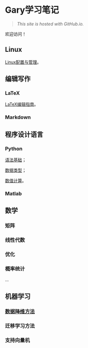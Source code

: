 Gary学习笔记
============

> *This site is hosted with GitHub.io.*

欢迎访问！

Linux
-----

[Linux配置与管理](./Linux配置和管理.html)。

编辑写作
--------

### LaTeX

[LaTeX编辑指南](./latex编辑指南.htm)。

### Markdown

程序设计语言
------------

### Python

[语法基础](./Python/Python基础.html)；

[数据类型](./Python/Python数据类型.html)；

[数值计算](./Python/Python数值计算.html)。

### Matlab

数学
----

### 矩阵

### 线性代数

### 优化

### 概率统计

\...

## 机器学习

### [数据降维方法](./DimensionalityReduction.html)

### 迁移学习方法

### 支持向量机